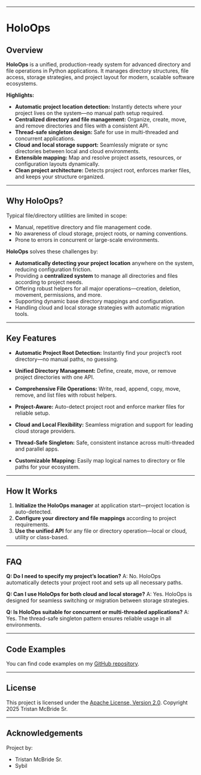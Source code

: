 ﻿
---

# HoloOps

## Overview

**HoloOps** is a unified, production-ready system for advanced directory and file operations in Python applications.
It manages directory structures, file access, storage strategies, and project layout for modern, scalable software ecosystems.

**Highlights:**

* **Automatic project location detection:** Instantly detects where your project lives on the system—no manual path setup required.
* **Centralized directory and file management:** Organize, create, move, and remove directories and files with a consistent API.
* **Thread-safe singleton design:** Safe for use in multi-threaded and concurrent applications.
* **Cloud and local storage support:** Seamlessly migrate or sync directories between local and cloud environments.
* **Extensible mapping:** Map and resolve project assets, resources, or configuration layouts dynamically.
* **Clean project architecture:** Detects project root, enforces marker files, and keeps your structure organized.

---

## Why HoloOps?

Typical file/directory utilities are limited in scope:

* Manual, repetitive directory and file management code.
* No awareness of cloud storage, project roots, or naming conventions.
* Prone to errors in concurrent or large-scale environments.

**HoloOps** solves these challenges by:

* **Automatically detecting your project location** anywhere on the system, reducing configuration friction.
* Providing a **centralized system** to manage all directories and files according to project needs.
* Offering robust helpers for all major operations—creation, deletion, movement, permissions, and more.
* Supporting dynamic base directory mappings and configuration.
* Handling cloud and local storage strategies with automatic migration tools.

---

## Key Features

* **Automatic Project Root Detection:**
  Instantly find your project’s root directory—no manual paths, no guessing.

* **Unified Directory Management:**
  Define, create, move, or remove project directories with one API.

* **Comprehensive File Operations:**
  Write, read, append, copy, move, remove, and list files with robust helpers.

* **Project-Aware:**
  Auto-detect project root and enforce marker files for reliable setup.

* **Cloud and Local Flexibility:**
  Seamless migration and support for leading cloud storage providers.

* **Thread-Safe Singleton:**
  Safe, consistent instance across multi-threaded and parallel apps.

* **Customizable Mapping:**
  Easily map logical names to directory or file paths for your ecosystem.

---

## How It Works

1. **Initialize the HoloOps manager** at application start—project location is auto-detected.
2. **Configure your directory and file mappings** according to project requirements.
3. **Use the unified API** for any file or directory operation—local or cloud, utility or class-based.

---

## FAQ

**Q: Do I need to specify my project’s location?**
A: No. HoloOps automatically detects your project root and sets up all necessary paths.

**Q: Can I use HoloOps for both cloud and local storage?**
A: Yes. HoloOps is designed for seamless switching or migration between storage strategies.

**Q: Is HoloOps suitable for concurrent or multi-threaded applications?**
A: Yes. The thread-safe singleton pattern ensures reliable usage in all environments.

---

## Code Examples

You can find code examples on my [GitHub repository](https://github.com/TristanMcBrideSr/TechBook).

---

## License

This project is licensed under the [Apache License, Version 2.0](LICENSE).
Copyright 2025 Tristan McBride Sr.

---

## Acknowledgements

Project by:
- Tristan McBride Sr.
- Sybil